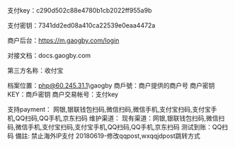 支付key：c290d502c88e4780b1cb2022ff955a9b

支付密钥：7341dd2ed08a410ca22539e0eaa4472a

商户后台：https://m.gaogby.com/login

对接文档：docs.gaogby.com

第三方名称：收付宝

档案位置：php@60.245.31.1\gaogby
商戶號：商户提供的商户号
商户密钥KEY：商戶密钥 
商户交易帐号：支付key

支持payment： 网银,银联钱包扫码,微信扫码,微信手机,支付宝扫码,支付宝手机,QQ扫码,QQ手机,京东扫码
维护渠道：
现有渠道：网银,银联钱包扫码,微信扫码,微信手机,支付宝扫码,支付宝手机,QQ扫码,QQ手机,京东扫码
测试到账：QQ扫码
備註:
禁止海外IP支付
20180619-修改qqpost,wxqqjdpost跳转方式